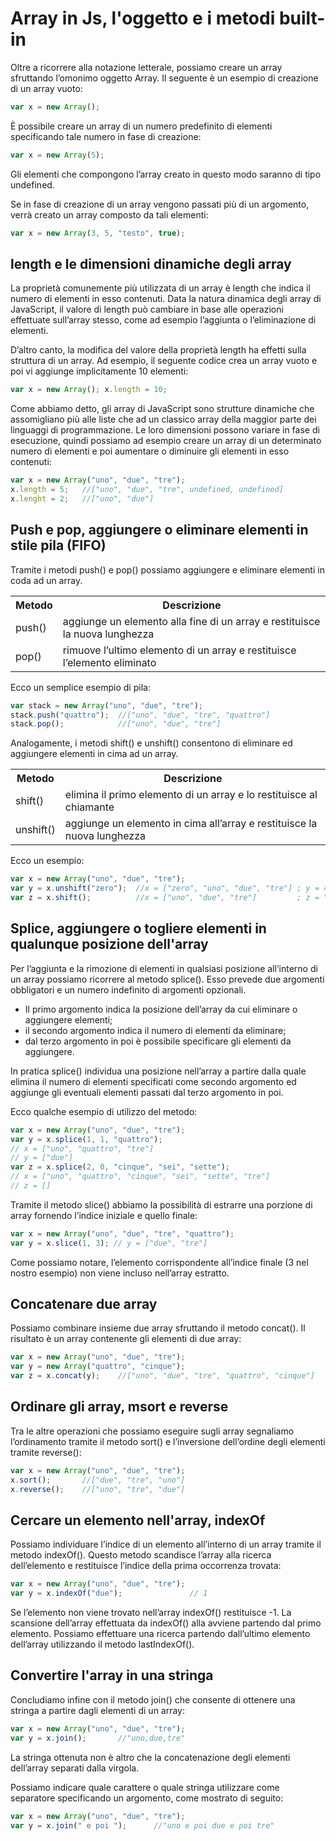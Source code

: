 # Array in Js, l'oggetto e i metodi built-in
Oltre a ricorrere alla notazione letterale, possiamo creare un array sfruttando l’omonimo oggetto Array. Il seguente è un esempio di creazione di un array vuoto:
``` javascript 
var x = new Array();
```
È possibile creare un array di un numero predefinito di elementi specificando tale numero in fase di creazione:
``` javascript 
var x = new Array(5);
```
Gli elementi che compongono l’array creato in questo modo saranno di tipo undefined.

Se in fase di creazione di un array vengono passati più di un argomento, verrà creato un array composto da tali elementi:
``` javascript 
var x = new Array(3, 5, "testo", true);
```
## length e le dimensioni dinamiche degli array 
La proprietà comunemente più utilizzata di un array è length che indica il numero di elementi in esso contenuti. Data la natura dinamica degli array di JavaScript, il valore di length può cambiare in base alle operazioni effettuate sull’array stesso, come ad esempio l’aggiunta o l’eliminazione di elementi.

D’altro canto, la modifica del valore della proprietà length ha effetti sulla struttura di un array. Ad esempio, il seguente codice crea un array vuoto e poi vi aggiunge implicitamente 10 elementi:
``` javascript 
var x = new Array(); x.length = 10;
```
Come abbiamo detto, gli array di JavaScript sono strutture dinamiche che assomigliano più alle liste che ad un classico array della maggior parte dei linguaggi di programmazione. Le loro dimensioni possono variare in fase di esecuzione, quindi possiamo ad esempio creare un array di un determinato numero di elementi e poi aumentare o diminuire gli elementi in esso contenuti:
``` javascript 
var x = new Array("uno", "due", "tre");
x.length = 5;	//["uno", "due", "tre", undefined, undefined]
x.lenght = 2;	//["uno", "due"]
```
## Push e pop, aggiungere o eliminare elementi in stile pila (FIFO)
Tramite i metodi push() e pop() possiamo aggiungere e eliminare elementi in coda ad un array.
<table>
<th>Metodo</th>
<th>Descrizione</th>
<tr>
<td>push()</td>
<td>aggiunge un elemento alla fine di un array e restituisce la nuova lunghezza</td>
</tr>
<tr>
<td>pop()</td>
<td>rimuove l’ultimo elemento di un array e restituisce l’elemento eliminato</td>
</tr>
</table>
Ecco un semplice esempio di pila:

``` javascript 
var stack = new Array("uno", "due", "tre");
stack.push("quattro");  //["uno", "due", "tre", "quattro"]
stack.pop();            //["uno", "due", "tre"]
```
Analogamente, i metodi shift() e unshift() consentono di eliminare ed aggiungere elementi in cima ad un array.
<table>
<th>Metodo</th>
<th>Descrizione</th>
<tr>
<td>shift()</td>
<td>	elimina il primo elemento di un array e lo restituisce al chiamante</td>
</tr>
<tr>
<td>unshift()</td>
<td>	aggiunge un elemento in cima all’array e restituisce la nuova lunghezza</td>
</tr>
</table>
Ecco un esempio:

``` javascript 
var x = new Array("uno", "due", "tre");
var y = x.unshift("zero");  //x = ["zero", "uno", "due", "tre"] ; y = 4
var z = x.shift();          //x = ["uno", "due", "tre"]         ; z = "zero"
```

## Splice, aggiungere o togliere elementi in qualunque posizione dell'array
Per l’aggiunta e la rimozione di elementi in qualsiasi posizione all’interno di un array possiamo ricorrere al metodo splice(). Esso prevede due argomenti obbligatori e un numero indefinito di argomenti opzionali.
+ Il primo argomento indica la posizione dell’array da cui eliminare o aggiungere elementi;
+ il secondo argomento indica il numero di elementi da eliminare;
+ dal terzo argomento in poi è possibile specificare gli elementi da aggiungere.

In pratica splice() individua una posizione nell’array a partire dalla quale elimina il numero di elementi specificati come secondo argomento ed aggiunge gli eventuali elementi passati dal terzo argomento in poi.

Ecco qualche esempio di utilizzo del metodo:
``` javascript 
var x = new Array("uno", "due", "tre");
var y = x.splice(1, 1, "quattro");
// x = ["uno", "quattro", "tre"]
// y = ["due"]
var z = x.splice(2, 0, "cinque", "sei", "sette");
// x = ["uno", "quattro", "cinque", "sei", "sette", "tre"]
// z = []
```
Tramite il metodo slice() abbiamo la possibilità di estrarre una porzione di array fornendo l’indice iniziale e quello finale:

``` javascript 
var x = new Array("uno", "due", "tre", "quattro");
var y = x.slice(1, 3); // y = ["due", "tre"]
```
Come possiamo notare, l’elemento corrispondente all’indice finale (3 nel nostro esempio) non viene incluso nell’array estratto.

## Concatenare due array
Possiamo combinare insieme due array sfruttando il metodo concat(). Il risultato è un array contenente gli elementi di due array:

``` javascript 
var x = new Array("uno", "due", "tre");
var y = new Array("quattro", "cinque");
var z = x.concat(y);	//["uno", "due", "tre", "quattro", "cinque"]
```
## Ordinare gli array, msort e reverse
Tra le altre operazioni che possiamo eseguire sugli array segnaliamo l’ordinamento tramite il metodo sort() e l’inversione dell’ordine degli elementi tramite reverse():

``` javascript 
var x = new Array("uno", "due", "tre");
x.sort();		//["due", "tre", "uno"]
x.reverse();	//["uno", "tre", "due"]
```
## Cercare un elemento nell'array, indexOf
Possiamo individuare l’indice di un elemento all’interno di un array tramite il metodo indexOf(). Questo metodo scandisce l’array alla ricerca dell’elemento e restituisce l’indice della prima occorrenza trovata:

``` javascript 
var x = new Array("uno", "due", "tre");
var y = x.indexOf("due");               // 1
```
Se l’elemento non viene trovato nell’array indexOf() restituisce -1. La scansione dell’array effettuata da indexOf() alla avviene partendo dal primo elemento. Possiamo effettuare una ricerca partendo dall’ultimo elemento dell’array utilizzando il metodo lastIndexOf().

## Convertire l'array in una stringa
Concludiamo infine con il metodo join() che consente di ottenere una stringa a partire dagli elementi di un array:

``` javascript 
var x = new Array("uno", "due", "tre");
var y = x.join();		//"uno,due,tre"
```

La stringa ottenuta non è altro che la concatenazione degli elementi dell’array separati dalla virgola.

Possiamo indicare quale carattere o quale stringa utilizzare come separatore specificando un argomento, come mostrato di seguito:

``` javascript 
var x = new Array("uno", "due", "tre");
var y = x.join(" e poi ");		//"uno e poi due e poi tre"
```
